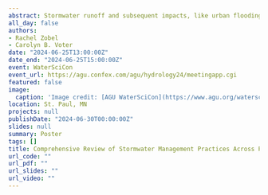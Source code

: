 ```yaml
---
abstract: Stormwater runoff and subsequent impacts, like urban flooding and water pollution, directly affect watershed hydrology and are exacerbated by rapid urbanization, climate change, and aging infrastructure. The effectiveness of stormwater management practices has been primarily studied on public land owned by municipalities or other local, state, or federal government entities subject to stormwater regulations. Public universities are subject to the same environmental regulations as municipalities, but there are fewer studies that evaluate stormwater management approaches and overall hydrologic impact of large university campuses. To address this, we conducted semi-structured interviews with university personnel and reviewed publicly available reports and stormwater management plans from 9 member institutions of the Universities Council on Water Resources (UCOWR) in the mid-Atlantic region. Here, we present data from this comprehensive review and highlight the logistical and technical challenges associated with understanding the variation in organizational structure and bridging hydrology and policy across universities. This research will lay the groundwork for additional investigations of stormwater management practices on university campuses with a focus on regional-scale impacts.
all_day: false
authors:
- Rachel Zobel
- Carolyn B. Voter
date: "2024-06-25T13:00:00Z"
date_end: "2024-06-25T15:00:00Z"
event: WaterSciCon
event_url: https://agu.confex.com/agu/hydrology24/meetingapp.cgi
featured: false
image:
  caption: 'Image credit: [AGU WaterSciCon](https://www.agu.org/waterscicon)'
location: St. Paul, MN
projects: null
publishDate: "2024-06-30T00:00:00Z"
slides: null
summary: Poster
tags: []
title: Comprehensive Review of Stormwater Management Practices Across Public Universities in the Mid-Atlantic Region
url_code: ""
url_pdf: ""
url_slides: ""
url_video: ""
---
```

